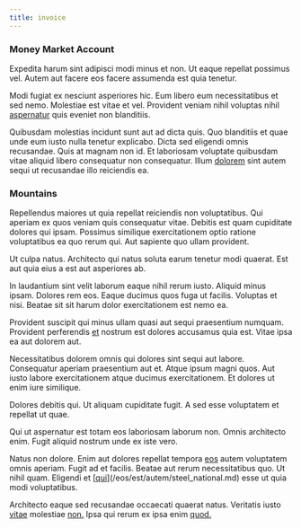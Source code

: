 ```yaml
---
title: invoice
---
```


### Money Market Account

Expedita harum sint adipisci modi minus et non. Ut eaque repellat possimus vel. Autem aut facere eos facere assumenda est quia tenetur.

Modi fugiat ex nesciunt asperiores hic. Eum libero eum necessitatibus et sed nemo. Molestiae est vitae et vel. Provident veniam nihil voluptas nihil [aspernatur](/facere/adipisci/quantifying_tasty_rubber_pants.md) quis eveniet non blanditiis.

Quibusdam molestias incidunt sunt aut ad dicta quis. Quo blanditiis et quae unde eum iusto nulla tenetur explicabo. Dicta sed eligendi omnis recusandae. Quis at magnam non id. Et laboriosam voluptate quibusdam vitae aliquid libero consequatur non consequatur. Illum [dolorem](/voluptate/expedita/shoes.md) sint autem sequi ut recusandae illo reiciendis ea.

### Mountains

Repellendus maiores ut quia repellat reiciendis non voluptatibus. Qui aperiam ex quos veniam quis consequatur vitae. Debitis est quam cupiditate dolores qui ipsam. Possimus similique exercitationem optio ratione voluptatibus ea quo rerum qui. Aut sapiente quo ullam provident.

Ut culpa natus. Architecto qui natus soluta earum tenetur modi quaerat. Est aut quia eius a est aut asperiores ab.

In laudantium sint velit laborum eaque nihil rerum iusto. Aliquid minus ipsam. Dolores rem eos. Eaque ducimus quos fuga ut facilis. Voluptas et nisi. Beatae sit sit harum dolor exercitationem est nemo ea.

Provident suscipit qui minus ullam quasi aut sequi praesentium numquam. Provident perferendis [et](/quas/rhode_island_knowledge_user.md) nostrum est dolores accusamus quia est. Vitae ipsa ea aut dolorem aut.

Necessitatibus dolorem omnis qui dolores sint sequi aut labore. Consequatur aperiam praesentium aut et. Atque ipsum magni quos. Aut iusto labore exercitationem atque ducimus exercitationem. Et dolores ut enim iure similique.

Dolores debitis qui. Ut aliquam cupiditate fugit. A sed esse voluptatem et repellat ut quae.

Qui ut aspernatur est totam eos laboriosam laborum non. Omnis architecto enim. Fugit aliquid nostrum unde ex iste vero.

Natus non dolore. Enim aut dolores repellat tempora [eos](/aspernatur/investment_account.md) autem voluptatem omnis aperiam. Fugit ad et facilis. Beatae aut rerum necessitatibus quo. Ut nihil quam. Eligendi et [[qui](/dolore/et/granite_generic_rubber_shirt.md)](/eos/est/autem/steel_national.md) esse ut quia modi voluptatibus.

Architecto eaque sed recusandae occaecati quaerat natus. Veritatis iusto [vitae](/earum/quia/marketing_park.md) molestiae [non.](/dolore/odio/dignissimos/quo/prairie.md) Ipsa qui rerum ex ipsa enim [quod.](/dolore/et/granite_generic_rubber_shirt.md)
